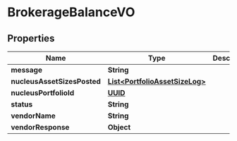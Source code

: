 
# BrokerageBalanceVO

## Properties
Name | Type | Description | Notes
------------ | ------------- | ------------- | -------------
**message** | **String** |  |  [optional]
**nucleusAssetSizesPosted** | [**List&lt;PortfolioAssetSizeLog&gt;**](PortfolioAssetSizeLog.md) |  |  [optional]
**nucleusPortfolioId** | [**UUID**](UUID.md) |  |  [optional]
**status** | **String** |  |  [optional]
**vendorName** | **String** |  |  [optional]
**vendorResponse** | **Object** |  |  [optional]



